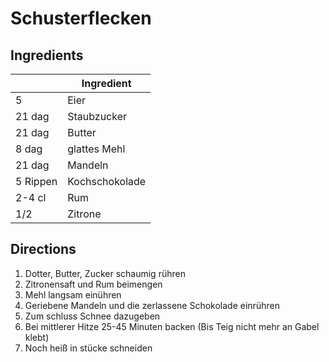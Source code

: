 # Schusterflecken

## Ingredients

|             | Ingredient |
|---          | --- |
|5            | Eier  |
|21 dag       | Staubzucker |
|21 dag       | Butter |
|8 dag        | glattes Mehl |
|21 dag       | Mandeln |
|5 Rippen     | Kochschokolade |
|2-4 cl       | Rum |
|1/2          | Zitrone |


## Directions

1. Dotter, Butter, Zucker schaumig rühren
1. Zitronensaft und Rum beimengen
1. Mehl langsam einühren
1. Geriebene Mandeln und die zerlassene Schokolade einrühren
1. Zum schluss Schnee dazugeben
1. Bei mittlerer Hitze 25-45 Minuten backen (Bis Teig nicht mehr an Gabel klebt)
1. Noch heiß in stücke schneiden
